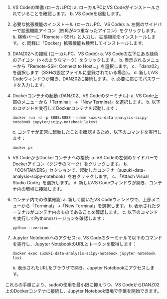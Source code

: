 1. VS Codeの準備 (ローカルPC):
   a. ローカルPCにVS Codeがインストールされていることを確認します。
   b. VS Codeを起動します。

2. 必要な拡張機能のインストール (ローカルPC、VS Code):
   a. 左側のサイドバーで拡張機能アイコン（四角が4つ重なったアイコン）をクリックします。
   b. 検索バーに「Remote - SSH」と入力し、拡張機能をインストールします。
   c. 同様に「Docker」拡張機能も検索してインストールします。

3. DANZ02への接続 (ローカルPC、VS Code):
   a. VS Codeの左下にある緑色のアイコン（><のようなマーク）をクリックします。
   b. 表示されるメニューから「Remote-SSH: Connect to Host...」を選択します。
   c. 「danz02」を選択します（SSHの設定ファイルに登録されている場合）。
   d. 新しいVS Codeウィンドウが開き、DANZ02に接続します。
   e. 必要に応じてパスワードを入力します。

4. Dockerコンテナの起動 (DANZ02、VS Codeのターミナル):
   a. VS Code上部のメニューから「Terminal」→「New Terminal」を選択します。
   b. 以下のコマンドを実行してDockerコンテナを起動します：
      ```
      docker run -d -p 8888:8888 --name suzuki-data-analysis-scipy-notebook jupyter/scipy-notebook:latest
      ```
   c. コンテナが正常に起動したことを確認するため、以下のコマンドを実行します：
      ```
      docker ps
      ```

5. VS CodeからDockerコンテナへの接続:
   a. VS Codeの左側のサイドバーでDockerアイコン（クジラのマーク）をクリックします。
   b. 「CONTAINERS」セクションで、起動したコンテナ（suzuki-data-analysis-scipy-notebook）を右クリックします。
   c. 「Attach Visual Studio Code」を選択します。
   d. 新しいVS Codeウィンドウが開き、コンテナ内の環境に接続します。

6. コンテナ内での作業確認:
   a. 新しく開いたVS Codeウィンドウで、上部メニューから「Terminal」→「New Terminal」を選択します。
   b. 表示されたターミナルがコンテナ内のものであることを確認します。
   c. 以下のコマンドを実行してPythonのバージョンを確認します：
      ```
      python --version
      ```

7. Jupyter Notebookへのアクセス:
   a. VS Codeのターミナルで以下のコマンドを実行し、Jupyter NotebookのURLとトークンを取得します：
      ```
      docker exec suzuki-data-analysis-scipy-notebook jupyter notebook list
      ```
   b. 表示されたURLをブラウザで開き、Jupyter Notebookにアクセスします。

これらの手順により、sudoの使用を最小限に抑えつつ、VS CodeからDANZ02上のDockerコンテナに接続し、Jupyter Notebook環境で作業を開始できます。
